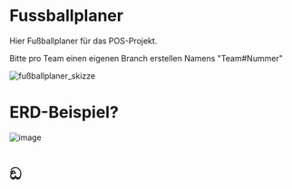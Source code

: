 # Fussballplaner
Hier Fußballplaner für das POS-Projekt.

Bitte pro Team einen eigenen Branch erstellen Namens "Team#Nummer"




![fußballplaner_skizze](https://user-images.githubusercontent.com/72075426/174805828-7dff5549-b990-4725-8e97-ca26c1d831f1.png)


# ERD-Beispiel?

![image](https://user-images.githubusercontent.com/91153484/174820335-39baf119-7124-4b50-8caa-155cf62c8af2.png)







# ඞ

